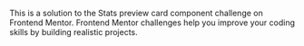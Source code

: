 This is a solution to the Stats preview card component challenge on Frontend Mentor. Frontend Mentor challenges help you improve your coding skills by building realistic projects.
